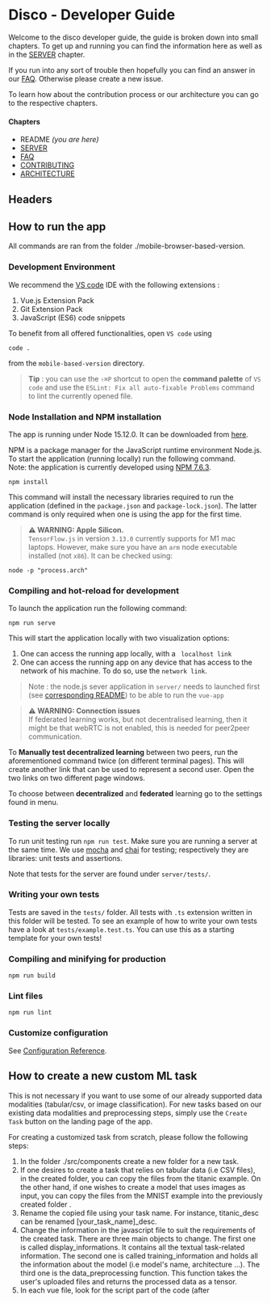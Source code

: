# Disco - Developer Guide

Welcome to the disco developer guide, the guide is broken down into small chapters. To get up and running you can find the information here as well as in the [SERVER](server/README.md) chapter.

If you run into any sort of trouble then hopefully you can find an answer in our [FAQ](information/FAQ.md). Otherwise please create a new issue.

To learn how about the contribution process or our architecture you can go to the respective chapters.

#### Chapters

- README _(you are here)_
- [SERVER](server/README.md)
- [FAQ](information/FAQ.md)
- [CONTRIBUTING](information/CONTRIBUTING.md)
- [ARCHITECTURE](information/ARCHITECTURE.md)

## Headers

## How to run the app

All commands are ran from the folder ./mobile-browser-based-version.

### Development Environment

We recommend the [VS code](https://code.visualstudio.com/) IDE with the following extensions :

1. Vue.js Extension Pack
2. Git Extension Pack
3. JavaScript (ES6) code snippets

To benefit from all offered functionalities, open `VS code` using

```
code .
```

from the `mobile-based-version` directory.

> **Tip** : you can use the `⇧⌘P` shortcut to open the **command palette** of `VS code` and use the `ESLint: Fix all auto-fixable Problems` command to lint the currently opened file.

### Node Installation and NPM installation

The app is running under Node 15.12.0. It can be downloaded from [here](https://nodejs.org/en/download/releases/).

NPM is a package manager for the JavaScript runtime environment Node.js.  
To start the application (running locally) run the following command.  
Note: the application is currently developed using [NPM 7.6.3](https://www.npmjs.com/package/npm/v/7.6.3).

```
npm install
```

This command will install the necessary libraries required to run the application (defined in the `package.json` and `package-lock.json`). The latter command is only required when one is using the app for the first time.

> **⚠ WARNING: Apple Silicon.**  
> `TensorFlow.js` in version `3.13.0` currently supports for M1 mac laptops. However, make sure you have an `arm` node executable installed (not `x86`). It can be checked using:

```
node -p "process.arch"
```

### Compiling and hot-reload for development

To launch the application run the following command:

```
npm run serve
```

This will start the application locally with two visualization options:

1. One can access the running app locally, with a ` localhost link`
2. One can access the running app on any device that has access to the network of his machine. To do so, use the `network link`.

> Note : the node.js sever application in `server/` needs to launched first (see [corresponding README](server/README.md)) to be able to run the `vue-app`

> **⚠ WARNING: Connection issues**  
> If federated learning works, but not decentralised learning, then it might be that webRTC is not enabled, this is needed for peer2peer communication.

To **Manually test decentralized learning** between two peers, run the aforementioned command twice (on different terminal pages). This will create another link that can be used to represent a second user. Open the two links on two different page windows.

To choose between **decentralized** and **federated** learning go to the settings found in menu.

### Testing the server locally

To run unit testing run `npm run test`. Make sure you are running a server at the same time. We use [mocha](https://mochajs.org/) and [chai](https://www.chaijs.com/) for testing; respectively they are libraries: unit tests and assertions.

Note that tests for the server are found under `server/tests/`.

### Writing your own tests

Tests are saved in the `tests/` folder. All tests with `.ts` extension written in this folder will be tested. To see an example of how to write your own tests have a look at `tests/example.test.ts`. You can use this as a starting template for your own tests!

### Compiling and minifying for production

```
npm run build
```

### Lint files

```
npm run lint
```

### Customize configuration

See [Configuration Reference](https://cli.vuejs.org/config/).

## How to create a new custom ML task

This is not necessary if you want to use some of our already supported data modalities (tabular/csv, or image classification). For new tasks based on our existing data modalities and preprocessing steps, simply use the `Create Task` button on the landing page of the app.

For creating a customized task from scratch, please follow the following steps:

1. In the folder ./src/components create a new folder for a new task.
2. If one desires to create a task that relies on tabular data (i.e CSV files), in the created folder, you can copy the files from the titanic example. On the other hand, if one wishes to create a model that uses images as input, you can copy the files from the MNIST example into the previously created folder .
3. Rename the copied file using your task name. For instance, titanic_desc can be renamed [your_task_name]\_desc.
4. Change the information in the javascript file to suit the requirements of the created task. There are three main objects to change. The first one is called display_informations. It contains all the textual task-related information. The second one is called training_information and holds all the information about the model (i.e model's name, architecture ...). The third one is the data_preprocessing function. This function takes the user's uploaded files and returns the processed data as a tensor.
5. In each vue file, look for the script part of the code (after <script>) and replace the first import with the javascript associated with your task. For instance, replace import {...} from "titanic_script" with import {...} from "[your_task_name]\_script".
6. Add your task to the vue routing file in ./src/router/index.js. More instructions soon to come.
